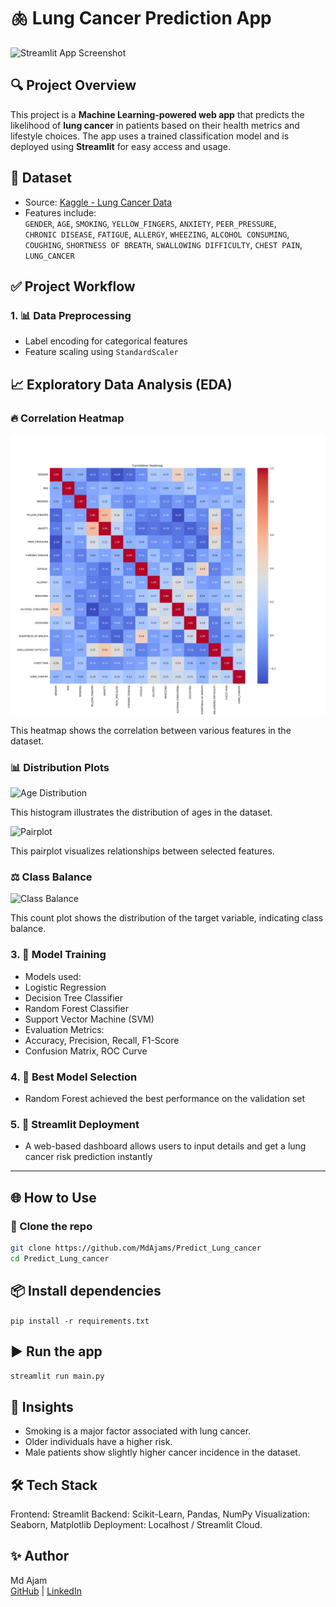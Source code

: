 # 🫁 Lung Cancer Prediction App

![Streamlit App Screenshot](https://raw.githubusercontent.com/MdAjams/Predict_Lung_cancer/main/assets/demo.png)

## 🔍 Project Overview

This project is a **Machine Learning-powered web app** that predicts the likelihood of **lung cancer** in patients based on their health metrics and lifestyle choices. The app uses a trained classification model and is deployed using **Streamlit** for easy access and usage.

## 📂 Dataset

- Source: [Kaggle - Lung Cancer Data](https://www.kaggle.com/datasets/iamtanmayshukla/lung-cancer-data)
- Features include:  
  `GENDER`, `AGE`, `SMOKING`, `YELLOW_FINGERS`, `ANXIETY`, `PEER_PRESSURE`,  
  `CHRONIC DISEASE`, `FATIGUE`, `ALLERGY`, `WHEEZING`, `ALCOHOL CONSUMING`,  
  `COUGHING`, `SHORTNESS OF BREATH`, `SWALLOWING DIFFICULTY`, `CHEST PAIN`, `LUNG_CANCER`

## ✅ Project Workflow

### 1. 📊 Data Preprocessing
- Label encoding for categorical features
- Feature scaling using `StandardScaler`

## 📈 Exploratory Data Analysis (EDA)

### 🔥 Correlation Heatmap

![Correlation Heatmap](images/correlation_heatmap.png)

This heatmap shows the correlation between various features in the dataset.

### 📊 Distribution Plots

![Age Distribution](images/age_distribution.png)

This histogram illustrates the distribution of ages in the dataset.

![Pairplot](images/pairplot.png)

This pairplot visualizes relationships between selected features.

### ⚖️ Class Balance

![Class Balance](images/class_balance.png)

This count plot shows the distribution of the target variable, indicating class balance.


### 3. 🤖 Model Training
- Models used:
- Logistic Regression
- Decision Tree Classifier
- Random Forest Classifier
- Support Vector Machine (SVM)
- Evaluation Metrics:
- Accuracy, Precision, Recall, F1-Score
- Confusion Matrix, ROC Curve

### 4. 🧠 Best Model Selection
- Random Forest achieved the best performance on the validation set

### 5. 🚀 Streamlit Deployment
- A web-based dashboard allows users to input details and get a lung cancer risk prediction instantly

---

## 🌐 How to Use

### 🔧 Clone the repo
```bash
git clone https://github.com/MdAjams/Predict_Lung_cancer
cd Predict_Lung_cancer

```

## 📦 Install dependencies
```pip install -r requirements.txt```

## ▶️ Run the app
```streamlit run main.py```

## 🧠 Insights
- Smoking is a major factor associated with lung cancer.
- Older individuals have a higher risk.
- Male patients show slightly higher cancer incidence in the dataset.


## 🛠️ Tech Stack
Frontend: Streamlit
Backend: Scikit-Learn, Pandas, NumPy
Visualization: Seaborn, Matplotlib
Deployment: Localhost / Streamlit Cloud.

## ✨ **Author**  
Md Ajam  
[GitHub](https://github.com/MdAjams) | [LinkedIn](https://www.linkedin.com/in/mdajam/)




